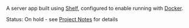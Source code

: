 A server app built using [Shelf](https://pub.dev/packages/shelf),
configured to enable running with [Docker](https://www.docker.com/).

Status: On hold - see [Project Notes](https://enspyrco.notion.site/discord-game-sdk-56d94e310ca84fa5961319d1bf4e532c) for details